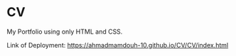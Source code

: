 # CV
My Portfolio using only HTML and CSS.

Link of Deployment:
https://ahmadmamdouh-10.github.io/CV/CV/index.html 
